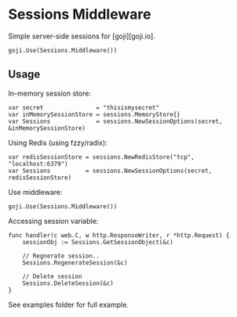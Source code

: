 # Sessions Middleware

Simple server-side sessions for [goji][goji.io].

    goji.Use(Sessions.Middleware())

## Usage
In-memory session store:

    var secret               = "thisismysecret"
    var inMemorySessionStore = sessions.MemoryStore{}
    var Sessions             = sessions.NewSessionOptions(secret, &inMemorySessionStore)

Using Redis (using fzzy/radix):

    var redisSessionStore = sessions.NewRedisStore("tcp", "localhost:6379")
    var Sessions          = sessions.NewSessionOptions(secret, redisSessionStore)

Use middleware:

    goji.Use(Sessions.Middleware())

Accessing session variable:

    func handler(c web.C, w http.ResponseWriter, r *http.Request) {
        sessionObj := Sessions.GetSessionObject(&c)
        
        // Regnerate session..
        Sessions.RegenerateSession(&c)

        // Delete session
        Sessions.DeleteSession(&c)
    }

See examples folder for full example.


